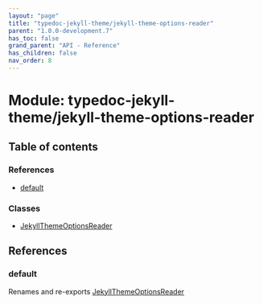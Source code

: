 ```yaml
---
layout: "page"
title: "typedoc-jekyll-theme/jekyll-theme-options-reader"
parent: "1.0.0-development.7"
has_toc: false
grand_parent: "API - Reference"
has_children: false
nav_order: 8
---
```


# Module: typedoc-jekyll-theme/jekyll-theme-options-reader

## Table of contents

### References

- [default](../wiki/typedoc-jekyll-theme.jekyll-theme-options-reader#default)

### Classes

- [JekyllThemeOptionsReader](../wiki/typedoc-jekyll-theme.jekyll-theme-options-reader.JekyllThemeOptionsReader)

## References

### default

Renames and re-exports [JekyllThemeOptionsReader](../wiki/typedoc-jekyll-theme.jekyll-theme-options-reader.JekyllThemeOptionsReader)
